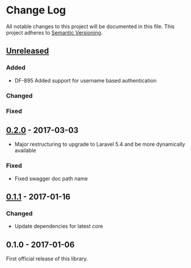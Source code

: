 # Change Log
All notable changes to this project will be documented in this file.
This project adheres to [Semantic Versioning](http://semver.org/).

## [Unreleased]
### Added
- DF-895 Added support for username based authentication
### Changed
### Fixed

## [0.2.0] - 2017-03-03
- Major restructuring to upgrade to Laravel 5.4 and be more dynamically available
### Fixed
- Fixed swagger doc path name

## [0.1.1] - 2017-01-16
### Changed
- Update dependencies for latest core

## 0.1.0 - 2017-01-06
First official release of this library.

[Unreleased]: https://github.com/dreamfactorysoftware/df-saml/compare/0.2.0...HEAD
[0.2.0]: https://github.com/dreamfactorysoftware/df-saml/compare/0.1.1...0.2.0
[0.1.1]: https://github.com/dreamfactorysoftware/df-saml/compare/0.1.0...0.1.1
